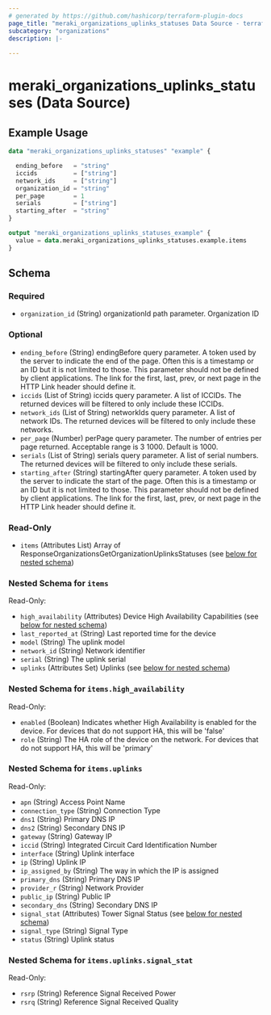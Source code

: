 ```yaml
---
# generated by https://github.com/hashicorp/terraform-plugin-docs
page_title: "meraki_organizations_uplinks_statuses Data Source - terraform-provider-meraki"
subcategory: "organizations"
description: |-
  
---
```


# meraki_organizations_uplinks_statuses (Data Source)



## Example Usage

```terraform
data "meraki_organizations_uplinks_statuses" "example" {

  ending_before   = "string"
  iccids          = ["string"]
  network_ids     = ["string"]
  organization_id = "string"
  per_page        = 1
  serials         = ["string"]
  starting_after  = "string"
}

output "meraki_organizations_uplinks_statuses_example" {
  value = data.meraki_organizations_uplinks_statuses.example.items
}
```

<!-- schema generated by tfplugindocs -->
## Schema

### Required

- `organization_id` (String) organizationId path parameter. Organization ID

### Optional

- `ending_before` (String) endingBefore query parameter. A token used by the server to indicate the end of the page. Often this is a timestamp or an ID but it is not limited to those. This parameter should not be defined by client applications. The link for the first, last, prev, or next page in the HTTP Link header should define it.
- `iccids` (List of String) iccids query parameter. A list of ICCIDs. The returned devices will be filtered to only include these ICCIDs.
- `network_ids` (List of String) networkIds query parameter. A list of network IDs. The returned devices will be filtered to only include these networks.
- `per_page` (Number) perPage query parameter. The number of entries per page returned. Acceptable range is 3 1000. Default is 1000.
- `serials` (List of String) serials query parameter. A list of serial numbers. The returned devices will be filtered to only include these serials.
- `starting_after` (String) startingAfter query parameter. A token used by the server to indicate the start of the page. Often this is a timestamp or an ID but it is not limited to those. This parameter should not be defined by client applications. The link for the first, last, prev, or next page in the HTTP Link header should define it.

### Read-Only

- `items` (Attributes List) Array of ResponseOrganizationsGetOrganizationUplinksStatuses (see [below for nested schema](#nestedatt--items))

<a id="nestedatt--items"></a>
### Nested Schema for `items`

Read-Only:

- `high_availability` (Attributes) Device High Availability Capabilities (see [below for nested schema](#nestedatt--items--high_availability))
- `last_reported_at` (String) Last reported time for the device
- `model` (String) The uplink model
- `network_id` (String) Network identifier
- `serial` (String) The uplink serial
- `uplinks` (Attributes Set) Uplinks (see [below for nested schema](#nestedatt--items--uplinks))

<a id="nestedatt--items--high_availability"></a>
### Nested Schema for `items.high_availability`

Read-Only:

- `enabled` (Boolean) Indicates whether High Availability is enabled for the device. For devices that do not support HA, this will be 'false'
- `role` (String) The HA role of the device on the network. For devices that do not support HA, this will be 'primary'


<a id="nestedatt--items--uplinks"></a>
### Nested Schema for `items.uplinks`

Read-Only:

- `apn` (String) Access Point Name
- `connection_type` (String) Connection Type
- `dns1` (String) Primary DNS IP
- `dns2` (String) Secondary DNS IP
- `gateway` (String) Gateway IP
- `iccid` (String) Integrated Circuit Card Identification Number
- `interface` (String) Uplink interface
- `ip` (String) Uplink IP
- `ip_assigned_by` (String) The way in which the IP is assigned
- `primary_dns` (String) Primary DNS IP
- `provider_r` (String) Network Provider
- `public_ip` (String) Public IP
- `secondary_dns` (String) Secondary DNS IP
- `signal_stat` (Attributes) Tower Signal Status (see [below for nested schema](#nestedatt--items--uplinks--signal_stat))
- `signal_type` (String) Signal Type
- `status` (String) Uplink status

<a id="nestedatt--items--uplinks--signal_stat"></a>
### Nested Schema for `items.uplinks.signal_stat`

Read-Only:

- `rsrp` (String) Reference Signal Received Power
- `rsrq` (String) Reference Signal Received Quality
